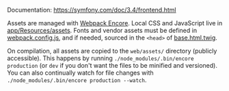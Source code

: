 Documentation: https://symfony.com/doc/3.4/frontend.html

Assets are managed with [Webpack Encore](https://github.com/symfony/webpack-encore).
Local CSS and JavaScript live in [app/Resources/assets](https://github.com/wikimedia/grantmetrics/tree/master/app/Resources/assets).
Fonts and vendor assets must be defined in [webpack.config.js](https://github.com/wikimedia/grantmetrics/blob/master/webpack.config.js),
and if needed, sourced in the `<head>` of [base.html.twig](https://github.com/wikimedia/grantmetrics/blob/master/app/Resources/views/base.html.twig).

On compilation, all assets are copied to the `web/assets/` directory (publicly accessible).
This happens by running `./node_modules/.bin/encore production` (or `dev` if you don't want the files to be minified and versioned).
You can also continually watch for file changes with `./node_modules/.bin/encore production --watch`.

